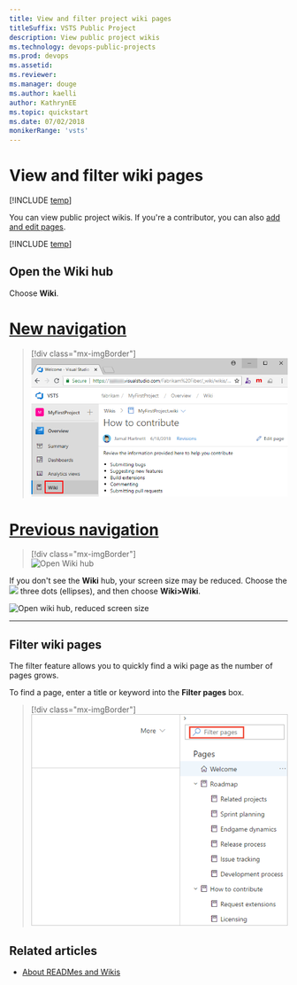 ```yaml
---
title: View and filter project wiki pages 
titleSuffix: VSTS Public Project
description: View public project wikis 
ms.technology: devops-public-projects
ms.prod: devops
ms.assetid:
ms.reviewer: 
ms.manager: douge
ms.author: kaelli
author: KathrynEE
ms.topic: quickstart
ms.date: 07/02/2018
monikerRange: 'vsts'
---
```



# View and filter wiki pages 

[!INCLUDE [temp](_shared/version-public-projects.md)]  

You can view public project wikis. If you're a contributor, you can also [add and edit pages](../../project/wiki/add-edit-wiki.md).

[!INCLUDE [temp](_shared/anon-user.md)]   


## Open the Wiki hub  

Choose **Wiki**.  


# [New navigation](#tab/new-nav)

> [!div class="mx-imgBorder"]
> ![Open the Wiki link, new navigation](_img/wiki/open-wiki-vert-brn.png) 


# [Previous navigation](#tab/previous-nav)

> [!div class="mx-imgBorder"]  
> ![Open Wiki hub](/vsts/project/wiki/_img/wiki/wiki-connect-browser.png)
 
If you don't see the **Wiki** hub, your screen size may be reduced. Choose the ![](/vsts/_shared/_img/ellipses-reduced-screen-size.png) three dots (ellipses), and then choose **Wiki>Wiki**.

![Open wiki hub, reduced screen size](/vsts/project/wiki/_img/wiki/open-wiki-hub.png)


---
 
## Filter wiki pages

The filter feature allows you to quickly find a wiki page as the number of pages grows. 

To find a page, enter a title or keyword into the **Filter pages** box.   
 
> [!div class="mx-imgBorder"]
![Filter Wiki pages](_img/filter-wiki-box.png)



## Related articles 

- [About READMes and Wikis](../../project/wiki/about-readme-wiki.md)